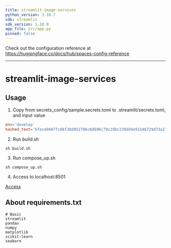 ```yaml
---
title: streamlit-image-services
python_version: 3.10.7
sdk: streamlit
sdk_version: 1.10.0
app_file: src/app.py
pinned: false
---
```


Check out the configuration reference at https://huggingface.co/docs/hub/spaces-config-reference

---

# streamlit-image-services

## Usage

1. Copy from secrets_config/sample.secrets.toml to .streamlit/secrets.toml, and input value

```toml
env='develop'
hashed_text='5feceb66ffc86f38d952786c6d696c79c2dbc239dd4e91b46729d73a27fb57e9'
```

2. Run build.sh

```shell
sh build.sh
```

3. Run compose_up.sh

```shell
sh compose_up.sh
```

4. Access to localhost:8501

[Access](http://localhost:8501/)

## About requirements.txt

```shell
# Basic
streamlit
pandas
numpy
matplotlib
scikit-learn
seaborn
```